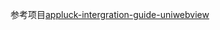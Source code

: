 参考项目[appluck-intergration-guide-uniwebview](https://github.com/jxsong1989/appluck-intergration-guide-uniwebview)